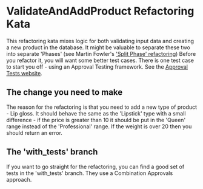 ValidateAndAddProduct Refactoring Kata
=======================================

This refactoring kata mixes logic for both validating input data and creating a new product in the database. It might be valuable to separate these two into separate 'Phases' (see Martin Fowler's ['Split Phase' refactoring](https://refactoring.com/catalog/splitPhase.html)) Before you refactor it, you will want some better test cases. There is one test case to start you off - using an Approval Testing framework. See the [Approval Tests website](https://approvaltests.com).

The change you need to make
---------------------------

The reason for the refactoring is that you need to add a new type of product - Lip gloss. It should behave the same as the 'Lipstick' type with a small difference - if the price is greater than 10 it should be put in the 'Queen' range instead of the 'Professional' range. If the weight is over 20 then you should return an error.

The 'with_tests' branch
-----------------------

If you want to go straight for the refactoring, you can find a good set of tests in the 'with_tests' branch. They use a Combination Approvals approach.

